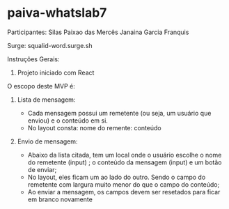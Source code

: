 # paiva-whatslab7

Participantes:
Silas Paixao das Mercês 
Janaina Garcia Franquis

Surge: squalid-word.surge.sh


Instruções Gerais:
1. Projeto iniciado com React


O escopo deste MVP é:
1. Lista de mensagem:
   - Cada mensagem possui um remetente (ou seja, um usuário que enviou) e o conteúdo em si. 
   - No layout consta: nome do remente: conteúdo
 
2. Envio de mensagem:
   - Abaixo da lista citada, tem um local onde o usuário escolhe o nome do remetente (input) ; o conteúdo da mensagem (input) e um botão de enviar;
   - No layout, eles ficam um ao lado do outro. Sendo o campo do remetente com largura muito menor do que o campo do conteúdo;
   - Ao enviar a mensagem, os campos devem ser resetados para ficar em branco novamente




